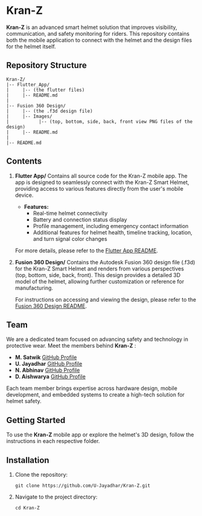 # Kran-Z

**Kran-Z** is an advanced smart helmet solution that improves visibility, communication, and safety monitoring for riders. This repository contains both the mobile application to connect with the helmet and the design files for the helmet itself.

## Repository Structure

```
Kran-Z/
|-- Flutter_App/
|     |-- (the flutter files)
|     |-- README.md
|
|-- Fusion 360 Design/ 
|     |-- (the .f3d design file)
|     |-- Images/
|           |-- (top, bottom, side, back, front view PNG files of the design) 
|     |-- README.md
|
|-- README.md
```

## Contents

1. **Flutter App/**
   Contains all source code for the Kran-Z mobile app. The app is designed to seamlessly connect with the Kran-Z Smart Helmet, providing access to various features directly from the user's mobile device.

   - **Features:**
     - Real-time helmet connectivity
     - Battery and connection status display
     - Profile management, including emergency contact information
     - Additional features for helmet health, timeline tracking, location, and turn signal color changes

   For more details, please refer to the [Flutter App README](Flutter%20App/README.md).
2. **Fusion 360 Design/**
   Contains the Autodesk Fusion 360 design file (.f3d) for the Kran-Z Smart Helmet and renders from various perspectives (top, bottom, side, back, front). This design provides a detailed 3D model of the helmet, allowing further customization or reference for manufacturing.

   For instructions on accessing and viewing the design, please refer to the [Fusion 360 Design README](Fusion%20360%20Design/README.md).

## Team

We are a dedicated team focused on advancing safety and technology in protective wear. Meet the members behind  **Kran-Z** :

* **M. Satwik**
  [GitHub Profile](https://github.com/satwik45666)
* **U. Jayadhar**
  [GitHub Profile](https://github.com/U-Jayadhar)
* **N. Abhinav**
  [GitHub Profile](https://github.com/abhinav269747)
* **D. Aishwarya**
  [GitHub Profile](https://github.com/Aishwarya2504)

Each team member brings expertise across hardware design, mobile development, and embedded systems to create a high-tech solution for helmet safety.

## Getting Started

To use the **Kran-Z** mobile app or explore the helmet's 3D design, follow the instructions in each respective folder.

## Installation

1. Clone the repository:
   ```shell
   git clone https://github.com/U-Jayadhar/Kran-Z.git
   ```
2. Navigate to the project directory:
   ```shell
   cd Kran-Z
   ```

